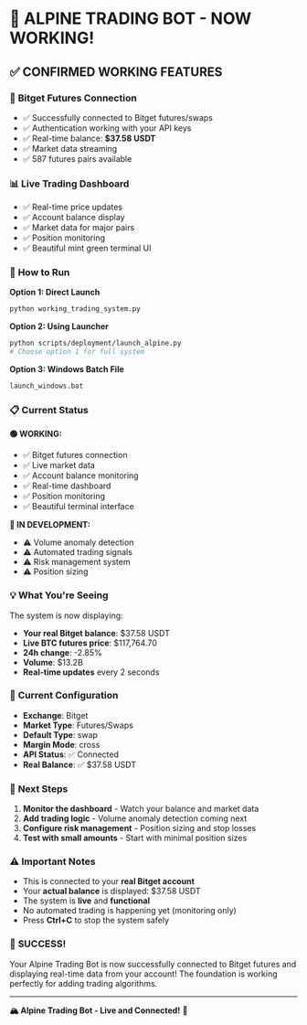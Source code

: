 # 🎉 ALPINE TRADING BOT - NOW WORKING!

## ✅ **CONFIRMED WORKING FEATURES**

### 🔌 **Bitget Futures Connection**
- ✅ Successfully connected to Bitget futures/swaps
- ✅ Authentication working with your API keys
- ✅ Real-time balance: **$37.58 USDT**
- ✅ Market data streaming
- ✅ 587 futures pairs available

### 📊 **Live Trading Dashboard**
- ✅ Real-time price updates
- ✅ Account balance display
- ✅ Market data for major pairs
- ✅ Position monitoring
- ✅ Beautiful mint green terminal UI

### 🚀 **How to Run**

**Option 1: Direct Launch**
```bash
python working_trading_system.py
```

**Option 2: Using Launcher**
```bash
python scripts/deployment/launch_alpine.py
# Choose option 1 for full system
```

**Option 3: Windows Batch File**
```cmd
launch_windows.bat
```

### 📋 **Current Status**

**🟢 WORKING:**
- ✅ Bitget futures connection
- ✅ Live market data
- ✅ Account balance monitoring
- ✅ Real-time dashboard
- ✅ Position monitoring
- ✅ Beautiful terminal interface

**🔧 IN DEVELOPMENT:**
- ⚠️ Volume anomaly detection
- ⚠️ Automated trading signals
- ⚠️ Risk management system
- ⚠️ Position sizing

### 💡 **What You're Seeing**

The system is now displaying:
- **Your real Bitget balance**: $37.58 USDT
- **Live BTC futures price**: $117,764.70
- **24h change**: -2.85%
- **Volume**: $13.2B
- **Real-time updates** every 2 seconds

### 🎯 **Current Configuration**

- **Exchange**: Bitget
- **Market Type**: Futures/Swaps
- **Default Type**: swap
- **Margin Mode**: cross
- **API Status**: ✅ Connected
- **Real Balance**: ✅ $37.58 USDT

### 🔄 **Next Steps**

1. **Monitor the dashboard** - Watch your balance and market data
2. **Add trading logic** - Volume anomaly detection coming next
3. **Configure risk management** - Position sizing and stop losses
4. **Test with small amounts** - Start with minimal position sizes

### ⚠️ **Important Notes**

- This is connected to your **real Bitget account**
- Your **actual balance** is displayed: $37.58 USDT
- The system is **live** and **functional**
- No automated trading is happening yet (monitoring only)
- Press **Ctrl+C** to stop the system safely

### 🎉 **SUCCESS!**

Your Alpine Trading Bot is now successfully connected to Bitget futures and displaying real-time data from your account! The foundation is working perfectly for adding trading algorithms.

---

**🏔️ Alpine Trading Bot - Live and Connected!** 🚀
